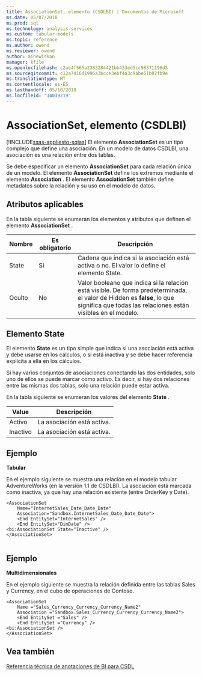```yaml
---
title: AssociationSet, elemento (CSDLBI) | Documentos de Microsoft
ms.date: 05/07/2018
ms.prod: sql
ms.technology: analysis-services
ms.custom: tabular-models
ms.topic: reference
ms.author: owend
ms.reviewer: owend
author: minewiskan
manager: kfile
ms.openlocfilehash: c2ae4f565a2383284421bb433ed5cc98371196d3
ms.sourcegitcommit: c12a7416d1996a3bcce3ebf4a3c9abe61b02fb9e
ms.translationtype: MT
ms.contentlocale: es-ES
ms.lasthandoff: 05/10/2018
ms.locfileid: "34039219"
---
```

# <a name="associationset-element-csdlbi"></a>AssociationSet, elemento (CSDLBI)
[!INCLUDE[ssas-appliesto-sqlas](../../../includes/ssas-appliesto-sqlas.md)]
  El elemento **AssociationSet** es un tipo complejo que define una asociación. En un modelo de datos CSDLBI, una asociación es una relación entre dos tablas.  
  
 Se debe especificar un elemento **AssociationSet** para cada relación única de un modelo. El elemento **AssociationSet** define los extremos mediante el elemento **Association** . El elemento **AssociationSet** también define metadatos sobre la relación y su uso en el modelo de datos.  
  
## <a name="applicable-attributes"></a>Atributos aplicables  
 En la tabla siguiente se enumeran los elementos y atributos que definen el elemento **AssociationSet** .  
  
|Nombre|Es obligatorio|Descripción|  
|----------|-----------------|-----------------|  
|State|Sí|Cadena que indica si la asociación está activa o no. El valor lo define el elemento State.|  
|Oculto|No|Valor booleano que indica si la relación está visible. De forma predeterminada, el valor de Hidden es **false**, lo que significa que todas las relaciones están visibles en el modelo.|  
  
## <a name="state-element"></a>Elemento State  
 El elemento **State** es un tipo simple que indica si una asociación está activa y debe usarse en los cálculos, o si está inactiva y se debe hacer referencia explícita a ella en los cálculos.  
  
 Si hay varios conjuntos de asociaciones conectando las dos entidades, solo uno de ellos se puede marcar como activo. Es decir, si hay dos relaciones entre las mismas dos tablas, solo una relación puede estar activa.  
  
 En la tabla siguiente se enumeran los valores del elemento **State** .  
  
|Value|Descripción|  
|-----------|-----------------|  
|Activo|La asociación está activa.|  
|Inactivo|La asociación está activa.|  
  
## <a name="example"></a>Ejemplo  
 **Tabular**  
  
 En el ejemplo siguiente se muestra una relación en el modelo tabular AdventureWorks (en la versión 1.1 de CSDLBI). La asociación está marcada como inactiva, ya que hay una relación existente (entre OrderKey y Date).  
  
```  
<AssociationSet   
    Name="InternetSales_Date_Date_Date"  
    Association="Sandbox.InternetSales_Date_Date_Date">  
    <End EntitySet="InternetSales" />  
    <End EntitySet="DimDate" />  
<bi:AssociationSet State="Inactive" />  
</AssociationSet>  
  
```  
  
## <a name="example"></a>Ejemplo  
 **Multidimensionales**  
  
 En el ejemplo siguiente se muestra la relación definida entre las tablas Sales y Currency, en el cubo de operaciones de Contoso.  
  
```  
<AssociationSet   
    Name ="Sales_Currency_Currency_Currency_Name2"  
    Association ="Sandbox.Sales_Currency_Currency_Currency_Name2">  
    <End EntitySet ="Sales" />  
    <End EntitySet ="Currency" />  
<bi:AssociationSet />  
</AssociationSet>  
```  
  
## <a name="see-also"></a>Vea también  
 [Referencia técnica de anotaciones de BI para CSDL](../../../analysis-services/tabular-model-programming-compatibility-levels-1050-1103/conceptual-schema-definition-language-csdl/technical-reference-for-bi-annotations-to-csdl.md)  
  
  
